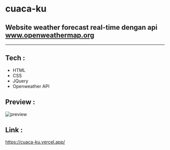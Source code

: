 # cuaca-ku
## Website weather forecast real-time dengan api www.openweathermap.org
---

## Tech :
- HTML
- CSS
- JQuery
- Openweather API

## Preview :
![preview](https://user-images.githubusercontent.com/89952465/215006808-5d2b92f5-7f1a-4558-8bfd-de7fdb010a51.jpg)


## Link :
https://cuaca-ku.vercel.app/
